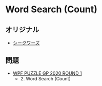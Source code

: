 # Word Search (Count)

## オリジナル
- [シークワーズ](wordsearch.md)

## 問題
- [WPF PUZZLE GP 2020 ROUND 1](../questions/wpfpgp2020_1.md)
	- 2\. Word Search (Count)
